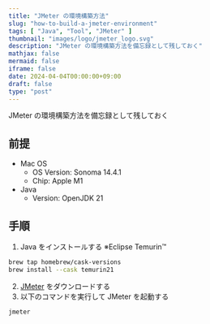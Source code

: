 ```yaml
---
title: "JMeter の環境構築方法"
slug: "how-to-build-a-jmeter-environment"
tags: [ "Java", "Tool", "JMeter" ]
thumbnail: "images/logo/jmeter_logo.svg"
description: "JMeter の環境構築方法を備忘録として残しておく"
mathjax: false
mermaid: false
iframe: false
date: 2024-04-04T00:00:00+09:00
draft: false
type: "post"
---
```


JMeter の環境構築方法を備忘録として残しておく

## 前提

* Mac OS
  * OS Version: Sonoma 14.4.1
  * Chip: Apple M1
* Java
  * Version: OpenJDK 21

## 手順

1. Java をインストールする ※Eclipse Temurin™

```.sh
brew tap homebrew/cask-versions
brew install --cask temurin21
```

2. [JMeter](http://jmeter.apache.org/download_jmeter.cgi) をダウンロードする
3. 以下のコマンドを実行して JMeter を起動する

```.sh
jmeter
```
